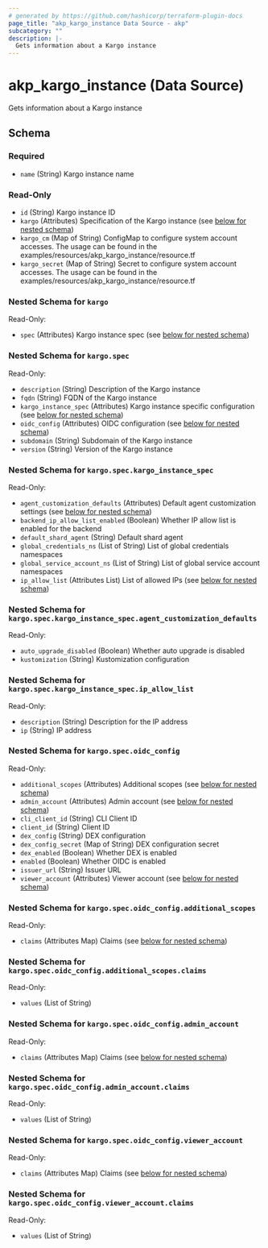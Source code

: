 ```yaml
---
# generated by https://github.com/hashicorp/terraform-plugin-docs
page_title: "akp_kargo_instance Data Source - akp"
subcategory: ""
description: |-
  Gets information about a Kargo instance
---
```


# akp_kargo_instance (Data Source)

Gets information about a Kargo instance



<!-- schema generated by tfplugindocs -->
## Schema

### Required

- `name` (String) Kargo instance name

### Read-Only

- `id` (String) Kargo instance ID
- `kargo` (Attributes) Specification of the Kargo instance (see [below for nested schema](#nestedatt--kargo))
- `kargo_cm` (Map of String) ConfigMap to configure system account accesses. The usage can be found in the examples/resources/akp_kargo_instance/resource.tf
- `kargo_secret` (Map of String) Secret to configure system account accesses. The usage can be found in the examples/resources/akp_kargo_instance/resource.tf

<a id="nestedatt--kargo"></a>
### Nested Schema for `kargo`

Read-Only:

- `spec` (Attributes) Kargo instance spec (see [below for nested schema](#nestedatt--kargo--spec))

<a id="nestedatt--kargo--spec"></a>
### Nested Schema for `kargo.spec`

Read-Only:

- `description` (String) Description of the Kargo instance
- `fqdn` (String) FQDN of the Kargo instance
- `kargo_instance_spec` (Attributes) Kargo instance specific configuration (see [below for nested schema](#nestedatt--kargo--spec--kargo_instance_spec))
- `oidc_config` (Attributes) OIDC configuration (see [below for nested schema](#nestedatt--kargo--spec--oidc_config))
- `subdomain` (String) Subdomain of the Kargo instance
- `version` (String) Version of the Kargo instance

<a id="nestedatt--kargo--spec--kargo_instance_spec"></a>
### Nested Schema for `kargo.spec.kargo_instance_spec`

Read-Only:

- `agent_customization_defaults` (Attributes) Default agent customization settings (see [below for nested schema](#nestedatt--kargo--spec--kargo_instance_spec--agent_customization_defaults))
- `backend_ip_allow_list_enabled` (Boolean) Whether IP allow list is enabled for the backend
- `default_shard_agent` (String) Default shard agent
- `global_credentials_ns` (List of String) List of global credentials namespaces
- `global_service_account_ns` (List of String) List of global service account namespaces
- `ip_allow_list` (Attributes List) List of allowed IPs (see [below for nested schema](#nestedatt--kargo--spec--kargo_instance_spec--ip_allow_list))

<a id="nestedatt--kargo--spec--kargo_instance_spec--agent_customization_defaults"></a>
### Nested Schema for `kargo.spec.kargo_instance_spec.agent_customization_defaults`

Read-Only:

- `auto_upgrade_disabled` (Boolean) Whether auto upgrade is disabled
- `kustomization` (String) Kustomization configuration


<a id="nestedatt--kargo--spec--kargo_instance_spec--ip_allow_list"></a>
### Nested Schema for `kargo.spec.kargo_instance_spec.ip_allow_list`

Read-Only:

- `description` (String) Description for the IP address
- `ip` (String) IP address



<a id="nestedatt--kargo--spec--oidc_config"></a>
### Nested Schema for `kargo.spec.oidc_config`

Read-Only:

- `additional_scopes` (Attributes) Additional scopes (see [below for nested schema](#nestedatt--kargo--spec--oidc_config--additional_scopes))
- `admin_account` (Attributes) Admin account (see [below for nested schema](#nestedatt--kargo--spec--oidc_config--admin_account))
- `cli_client_id` (String) CLI Client ID
- `client_id` (String) Client ID
- `dex_config` (String) DEX configuration
- `dex_config_secret` (Map of String) DEX configuration secret
- `dex_enabled` (Boolean) Whether DEX is enabled
- `enabled` (Boolean) Whether OIDC is enabled
- `issuer_url` (String) Issuer URL
- `viewer_account` (Attributes) Viewer account (see [below for nested schema](#nestedatt--kargo--spec--oidc_config--viewer_account))

<a id="nestedatt--kargo--spec--oidc_config--additional_scopes"></a>
### Nested Schema for `kargo.spec.oidc_config.additional_scopes`

Read-Only:

- `claims` (Attributes Map) Claims (see [below for nested schema](#nestedatt--kargo--spec--oidc_config--additional_scopes--claims))

<a id="nestedatt--kargo--spec--oidc_config--additional_scopes--claims"></a>
### Nested Schema for `kargo.spec.oidc_config.additional_scopes.claims`

Read-Only:

- `values` (List of String)



<a id="nestedatt--kargo--spec--oidc_config--admin_account"></a>
### Nested Schema for `kargo.spec.oidc_config.admin_account`

Read-Only:

- `claims` (Attributes Map) Claims (see [below for nested schema](#nestedatt--kargo--spec--oidc_config--admin_account--claims))

<a id="nestedatt--kargo--spec--oidc_config--admin_account--claims"></a>
### Nested Schema for `kargo.spec.oidc_config.admin_account.claims`

Read-Only:

- `values` (List of String)



<a id="nestedatt--kargo--spec--oidc_config--viewer_account"></a>
### Nested Schema for `kargo.spec.oidc_config.viewer_account`

Read-Only:

- `claims` (Attributes Map) Claims (see [below for nested schema](#nestedatt--kargo--spec--oidc_config--viewer_account--claims))

<a id="nestedatt--kargo--spec--oidc_config--viewer_account--claims"></a>
### Nested Schema for `kargo.spec.oidc_config.viewer_account.claims`

Read-Only:

- `values` (List of String)
